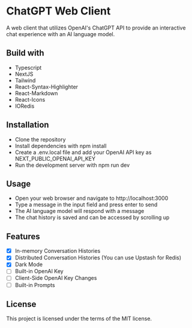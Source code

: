 # ChatGPT Web Client

A web client that utilizes OpenAI's ChatGPT API to provide an interactive chat experience with an AI language model.

## Build with

- Typescript
- NextJS
- Tailwind
- React-Syntax-Highlighter
- React-Markdown
- React-Icons
- IORedis

## Installation

- Clone the repository
- Install dependencies with npm install
- Create a .env.local file and add your OpenAI API key as NEXT_PUBLIC_OPENAI_API_KEY
- Run the development server with npm run dev

## Usage

- Open your web browser and navigate to http://localhost:3000
- Type a message in the input field and press enter to send
- The AI language model will respond with a message
- The chat history is saved and can be accessed by scrolling up

## Features

- [X] In-memory Conversation Histories
- [X] Distributed Conversation Histories (You can use Upstash for Redis)
- [X] Dark Mode
- [ ] Built-in OpenAI Key
- [ ] Client-Side OpenAI Key Changes
- [ ] Built-in Prompts

## License

This project is licensed under the terms of the MIT license.